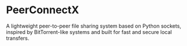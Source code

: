# PeerConnectX

A lightweight peer-to-peer file sharing system based on Python sockets, inspired by BitTorrent-like systems and built for fast and secure local transfers.
